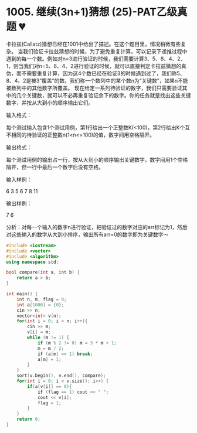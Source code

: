 # 1005. 继续(3n+1)猜想 (25)-PAT乙级真题 :broken_heart:
卡拉兹(Callatz)猜想已经在1001中给出了描述。在这个题目里，情况稍微有些复杂。
当我们验证卡拉兹猜想的时候，为了避免重复计算，可以记录下递推过程中遇到的每一个数。例如对n=3进行验证的时候，我们需要计算3、5、8、4、2、1，则当我们对n=5、8、4、2进行验证的时候，就可以直接判定卡拉兹猜想的真伪，而不需要重复计算，因为这4个数已经在验证3的时候遇到过了，我们称5、8、4、2是被3“覆盖”的数。我们称一个数列中的某个数n为“关键数”，如果n不能被数列中的其他数字所覆盖。
现在给定一系列待验证的数字，我们只需要验证其中的几个关键数，就可以不必再重复验证余下的数字。你的任务就是找出这些关键数字，并按从大到小的顺序输出它们。

输入格式：

每个测试输入包含1个测试用例，第1行给出一个正整数K(<100)，第2行给出K个互不相同的待验证的正整数n(1<n<=100)的值，数字间用空格隔开。

输出格式：

每个测试用例的输出占一行，按从大到小的顺序输出关键数字。数字间用1个空格隔开，但一行中最后一个数字后没有空格。

输入样例：

6
3 5 6 7 8 11

输出样例：

7 6

分析：对每一个输入的数字n进行验证，把验证过的数字对应的arr标记为1，然后对这些输入的数字从大到小排序，输出所有arr=0的数字即为关键数字～

```cpp
#include <iostream>
#include <vector>
#include <algorithm>
using namespace std;

bool compare(int a, int b) {
    return a > b;
}

int main() {
    int n, m, flag = 0;
    int a[1000] = {0};
    cin >> n;
    vector<int> v(n);
    for(int i = 0; i < n; i++){
        cin >> m;
        v[i] = m;
        while (m != 1) {
            if (m % 2 != 0) m = 3 * m + 1;
            m = m / 2;
            if (a[m] == 1) break;
            a[m] = 1;
        }
    }
    sort(v.begin(), v.end(), compare);
    for(int i = 0; i < v.size(); i++) {
        if(a[v[i]] == 0){
            if (flag == 1) cout << " ";
            cout << v[i];
            flag = 1;
        }
    }
    return 0;
}
```